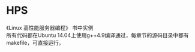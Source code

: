 # HPS
《Linux 高性能服务器编程》 书中实例                
所有代码都在Ubuntu 14.04上使用g++4.9编译通过，每章节的源码目录中都有makefile，可直接运行。

